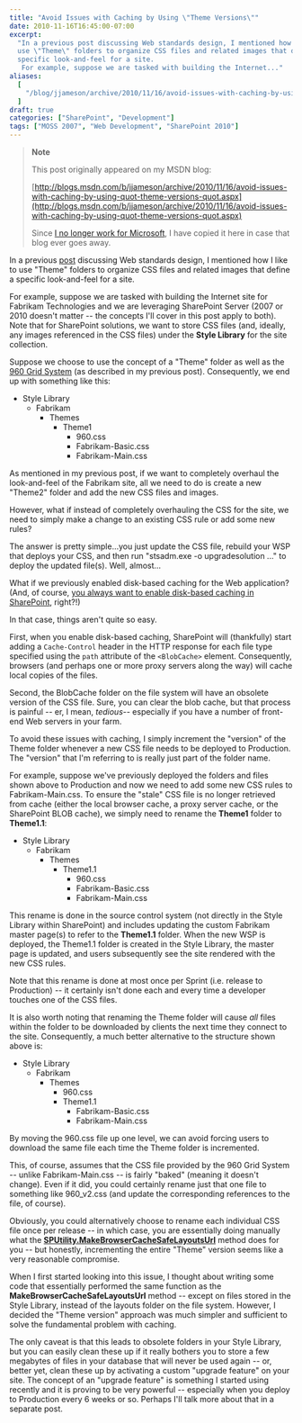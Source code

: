 ```yaml
---
title: "Avoid Issues with Caching by Using \"Theme Versions\""
date: 2010-11-16T16:45:00-07:00
excerpt:
  "In a previous post discussing Web standards design, I mentioned how I like to
  use \"Theme\" folders to organize CSS files and related images that define a
  specific look-and-feel for a site. 
   For example, suppose we are tasked with building the Internet..."
aliases:
  [
    "/blog/jjameson/archive/2010/11/16/avoid-issues-with-caching-by-using-quot-theme-versions-quot.aspx",
  ]
draft: true
categories: ["SharePoint", "Development"]
tags: ["MOSS 2007", "Web Development", "SharePoint 2010"]
---
```


> **Note**
>
> This post originally appeared on my MSDN blog:
>
> [http://blogs.msdn.com/b/jjameson/archive/2010/11/16/avoid-issues-with-caching-by-using-quot-theme-versions-quot.aspx](http://blogs.msdn.com/b/jjameson/archive/2010/11/16/avoid-issues-with-caching-by-using-quot-theme-versions-quot.aspx)
>
> Since
> [I no longer work for Microsoft](/blog/jjameson/2011/09/02/last-day-with-microsoft),
> I have copied it here in case that blog ever goes away.

In a previous
[post](/blog/jjameson/2010/01/30/web-standards-design-with-moss-2007-part-1)
discussing Web standards design, I mentioned how I like to use "Theme" folders
to organize CSS files and related images that define a specific look-and-feel
for a site.

For example, suppose we are tasked with building the Internet site for Fabrikam
Technologies and we are leveraging SharePoint Server (2007 or 2010 doesn't
matter -- the concepts I'll cover in this post apply to both). Note that for
SharePoint solutions, we want to store CSS files (and, ideally, any images
referenced in the CSS files) under the **Style Library** for the site
collection.

Suppose we choose to use the concept of a "Theme" folder as well as the
[960 Grid System](http://960.gs) (as described in my previous post).
Consequently, we end up with something like this:

- Style Library
  - Fabrikam
    - Themes
      - Theme1
        - 960.css
        - Fabrikam-Basic.css
        - Fabrikam-Main.css

As mentioned in my previous post, if we want to completely overhaul the
look-and-feel of the Fabrikam site, all we need to do is create a new "Theme2"
folder and add the new CSS files and images.

However, what if instead of completely overhauling the CSS for the site, we need
to simply make a change to an existing CSS rule or add some new rules?

The answer is pretty simple...you just update the CSS file, rebuild your WSP
that deploys your CSS, and then run "stsadm.exe -o upgradesolution ..." to
deploy the updated file(s). Well, almost...

What if we previously enabled disk-based caching for the Web application? (And,
of course,
[you always want to enable disk-based caching in SharePoint](/blog/jjameson/2010/11/16/always-enable-disk-based-caching-in-sharepoint-server-2010),
right?!)

In that case, things aren't quite so easy.

First, when you enable disk-based caching, SharePoint will (thankfully) start
adding a `Cache-Control` header in the HTTP response for each file type
specified using the `path` attribute of the `<BlobCache>` element. Consequently,
browsers (and perhaps one or more proxy servers along the way) will cache local
copies of the files.

Second, the BlobCache folder on the file system will have an obsolete version of
the CSS file. Sure, you can clear the blob cache, but that process is painful --
er, I mean, *tedious*-- especially if you have a number of front-end Web servers
in your farm.

To avoid these issues with caching, I simply increment the "version" of the
Theme folder whenever a new CSS file needs to be deployed to Production. The
"version" that I'm referring to is really just part of the folder name.

For example, suppose we've previously deployed the folders and files shown above
to Production and now we need to add some new CSS rules to Fabrikam-Main.css. To
ensure the "stale" CSS file is no longer retrieved from cache (either the local
browser cache, a proxy server cache, or the SharePoint BLOB cache), we simply
need to rename the **Theme1** folder to **Theme1.1**:

- Style Library
  - Fabrikam
    - Themes
      - Theme1.1
        - 960.css
        - Fabrikam-Basic.css
        - Fabrikam-Main.css

This rename is done in the source control system (not directly in the Style
Library within SharePoint) and includes updating the custom Fabrikam master
page(s) to refer to the **Theme1.1** folder. When the new WSP is deployed, the
Theme1.1 folder is created in the Style Library, the master page is updated, and
users subsequently see the site rendered with the new CSS rules.

Note that this rename is done at most once per Sprint (i.e. release to
Production) -- it certainly isn't done each and every time a developer touches
one of the CSS files.

It is also worth noting that renaming the Theme folder will cause *all* files
within the folder to be downloaded by clients the next time they connect to the
site. Consequently, a much better alternative to the structure shown above is:

- Style Library
  - Fabrikam
    - Themes
      - 960.css
      - Theme1.1
        - Fabrikam-Basic.css
        - Fabrikam-Main.css

By moving the 960.css file up one level, we can avoid forcing users to download
the same file each time the Theme folder is incremented.

This, of course, assumes that the CSS file provided by the 960 Grid System --
unlike Fabrikam-Main.css -- is fairly "baked" (meaning it doesn't change). Even
if it did, you could certainly rename just that one file to something like
960\_v2.css (and update the corresponding references to the file, of course).

Obviously, you could alternatively choose to rename each individual CSS file
once per release -- in which case, you are essentially doing manually what the
[**SPUtility.MakeBrowserCacheSafeLayoutsUrl**](http://msdn.microsoft.com/en-us/library/microsoft.sharepoint.utilities.sputility.makebrowsercachesafelayoutsurl.aspx)
method does for you -- but honestly, incrementing the entire "Theme" version
seems like a very reasonable compromise.

When I first started looking into this issue, I thought about writing some code
that essentially performed the same function as the
**MakeBrowserCacheSafeLayoutsUrl** method -- except on files stored in the Style
Library, instead of the layouts folder on the file system. However, I decided
the "Theme version" approach was much simpler and sufficient to solve the
fundamental problem with caching.

The only caveat is that this leads to obsolete folders in your Style Library,
but you can easily clean these up if it really bothers you to store a few
megabytes of files in your database that will never be used again -- or, better
yet, clean these up by activating a custom "upgrade feature" on your site. The
concept of an "upgrade feature" is something I started using recently and it is
proving to be very powerful -- especially when you deploy to Production every 6
weeks or so. Perhaps I'll talk more about that in a separate post.

